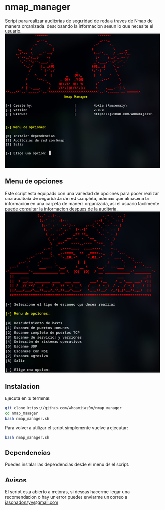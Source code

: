 # nmap_manager
Script para realizar auditorias de seguridad de reda a traves de Nmap de manera organizada, desglosando la informacion segun lo que necesite el usuario.
![Imagen de el menu principal](menu1.jpeg)

## Menu de opciones
Este script esta equipado con una variedad de opciones para poder realizar una auditoria de seguridada de red completa, ademas que almacena la informacion
en una carpeta de manera organizada, asi el usuario facilmente puede consultar la informacion despues de la auditoria.
![Imagen de el menu de opciones para la auditoria de red](menu2.jpeg)
## Instalacion
Ejecuta en tu terminal:
```bash
git clone https://github.com/whoamijas0n/nmap_manager
cd nmap_manager
bash nmap_manager.sh
```
Para volver a utilizar el script simplemente vuelve a ejecutar:
```bash
bash nmap_manager.sh
```
## Dependencias
Puedes instalar las dependencias desde el menu de el script.

## Avisos
El script esta abierto a mejoras, si deseas hacerme llegar una recomendacion o hay un error puedes enviarme un correo a jasonadonayv@gmail.com
